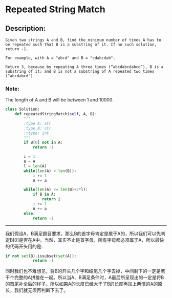 # Repeated String Match
## Description:
```
Given two strings A and B, find the minimum number of times A has to be repeated such that B is a substring of it. If no such solution, return -1.

For example, with A = "abcd" and B = "cdabcdab".

Return 3, because by repeating A three times (“abcdabcdabcd”), B is a substring of it; and B is not a substring of A repeated two times ("abcdabcd").
```
### Note:
The length of A and B will be between 1 and 10000.

```python
class Solution:
    def repeatedStringMatch(self, A, B):
        """
        :type A: str
        :type B: str
        :rtype: int
        """
        if B[0] not in A:
            return -1

        i = 1
        a = A
        l = len(A)
        while(len(A) < len(B)):
            i += 1
            A += a

        while(len(A) <= len(B)+2*l):
            if B in A:
                return i
            i += 1
            A += a
        else:
            return -1
```            
************************************
我们假设A、B满足题目要求，那么B的首字母肯定是属于A的，所以我们可以先判定B[0]是否在A中。当然，其实不止是首字母，所有字母都必须属于A，所以最快的代码开头用的是:
```python 
if not set(B).issubset(set(A)):
            return -1
```
同时我们也不难想见，将B的开头几个字和结尾几个字去掉，中间剩下的一定是若干个完整的A拼接在一起。所以当A、B满足条件时，A最后所呈现出的一定是将B的首尾补全后的样子。所以如果A的长度已经大于了B的长度再加上两倍的A的原长，我们就无须再判断下去了。
    
